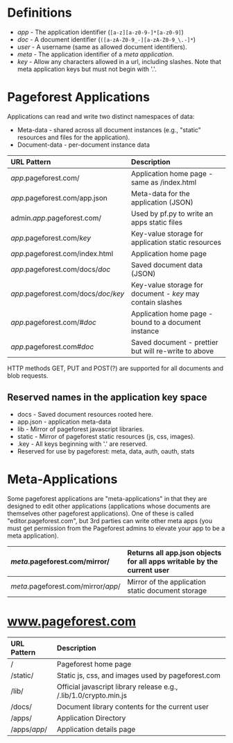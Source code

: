 # Definitions #

  * _app_ - The application identifier (` [a-z][a-z0-9-]*[a-z0-9] `)
  * _doc_ - A document identifier (` ([a-zA-Z0-9_-][a-zA-Z0-9_\.-]* `)
  * _user_ - A username (same as allowed document identifiers).
  * _meta_ - The application identifier of a _meta application_.
  * _key_ - Allow any characters allowed in a url, including slashes.  Note that meta application keys but must not begin with '.'.

# Pageforest Applications #

Applications can read and write two distinct namespaces of data:

  * Meta-data - shared across all document instances (e.g., "static" resources and files for the application).
  * Document-data - per-document instance data

| **URL Pattern**                         | **Description** |
|:----------------------------------------|:----------------|
| _app_.pageforest.com/                   | Application home page - same as /index.html |
| _app_.pageforest.com/app.json           | Meta-data for the application (JSON) |
| admin._app_.pageforest.com/             | Used by pf.py to write an apps static files |
| _app_.pageforest.com/_key_              | Key-value storage for application static resources |
| _app_.pageforest.com/index.html         | Application home page |
| _app_.pageforest.com/docs/_doc_         | Saved document data (JSON) |
| _app_.pageforest.com/docs/_doc_/_key_   | Key-value storage for document - _key_ may contain slashes |
| _app_.pageforest.com/#_doc_             | Application home page - bound to a document instance |
| _app_.pageforest.com#_doc_              | Saved document  - prettier but will re-write to above |

HTTP methods GET, PUT and POST(?) are supported for all documents and blob requests.

## Reserved names in the application key space ##

  * docs - Saved document resources rooted here.
  * app.json - application meta-data
  * lib - Mirror of pageforest javascript libraries.
  * static - Mirror of pageforest static resources (js, css, images).
  * .key - All keys beginning with '.' are reserved.
  * Reserved for use by pageforest: meta, data, auth, oauth, stats

# Meta-Applications #

Some pageforest applications are "meta-applications" in that they are designed to edit other
applications (applications whose documents are themselves other pageforest applications).
One of these is called "editor.pageforest.com", but 3rd parties can write other meta apps
(you must get permission from the Pageforest admins to elevate your app to be a meta application).

| _meta_.pageforest.com/mirror/         | Returns all app.json objects for all apps writable by the current user |
|:--------------------------------------|:-----------------------------------------------------------------------|
| _meta_.pageforest.com/mirror/_app_/   | Mirror of the application static document storage                      |

# www.pageforest.com #

| **URL Pattern**       | **Description** |
|:----------------------|:----------------|
| /                     | Pageforest home page |
| /static/              | Static js, css, and images used by pageforest.com |
| /lib/                 | Official javascript library release e.g., /.lib/1.0/crypto.min.js |
| /docs/                | Document library contents for the current user |
| /apps/                | Application Directory |
| /apps/_app_/          | Application details page |